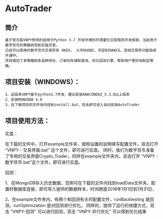 # AutoTrader

## 简介

    基于官方版VNPY修改的适用于Python 3.7 开发环境的开源量化交易程序开发框架，当前用于数字货币的策略研究和实盘交易。
    已经可以使用的数字货币交易所有 OKEX， 火币HUOBI，币安BINANCE，其他交易所功能陆续开通中。
    项目增加了多策略和多品种持仓、订单的存储和查询，优化回测引擎，帮助用户更好地制定策略。
## 项目安装（WINDOWS）：

    1、此版本VNPY基于python3.7开发，建议安装ANACONDA3_5.3.0以上版本
    2、安装MONGODB 4.0
    3、在下载项目的文件夹内找到install.bat，双击即可进入自动安装AutoTrader

## 项目使用方法：

实盘：

在下载的文件中，打开example文件夹，按照设置的说明填写配置文件，双击打开 “VNPY - 交易界面.bat” 这个文件，即可进行实盘。
同时，我们为数字货币准备了专用的交易界面Crypto_Trader，同样在example文件夹内，双击打开 “VNPY - 数字货币.bat”这个文件，即可进行实盘。

回测：

1、在MongoDB存入历史数据，范例可在下载的文件内找到loadData文件夹，配置好数据库连接，即可导入提供的数据样本，时间跨度2018年1月1日到1月31日，
    
2、在example文件夹内，有两个和回测有关的配置文件，runBacktesting 是回测，runOptimization 是对回测进行优化。
同样的，提供了运行的快捷方式，双击 “VNPY-回测” 可以进行回测，双击 “VNPY-并行优化” 可以得到优化结果
